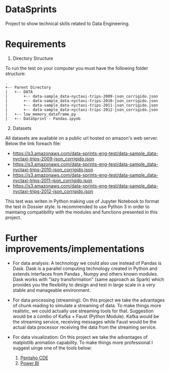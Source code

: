 # DataSprints

Project to show technical skills related to Data Engineering.

# Requirements

1. Directory Structure

To run the test on your computer you must have the following folder structure:
```
.
+-- Parent Directory
|   +-- DATA
|       +-- data-sample_data-nyctaxi-trips-2009-json_corrigido.json
|       +-- data-sample_data-nyctaxi-trips-2010-json_corrigido.json
|       +-- data-sample_data-nyctaxi-trips-2011-json_corrigido.json
|       +-- data-sample_data-nyctaxi-trips-2012-json_corrigido.json
|   +-- low_memory_dataframe.py
|   +-- DataSprint - Pandas.ipynb
```

2. Datasets

All datasets are available on a public url hosted on amazon's web server. Below the link foreach file:
- https://s3.amazonaws.com/data-sprints-eng-test/data-sample_data-nyctaxi-trips-2009-json_corrigido.json
- https://s3.amazonaws.com/data-sprints-eng-test/data-sample_data-nyctaxi-trips-2010-json_corrigido.json
- https://s3.amazonaws.com/data-sprints-eng-test/data-sample_data-nyctaxi-trips-2011-json_corrigido.json
- https://s3.amazonaws.com/data-sprints-eng-test/data-sample_data-nyctaxi-trips-2012-json_corrigido.json

This test was writen in Python making use of Jupyter Notebook to format the test in Dossier style. Is recommended to use Python 3 in order to maintaing compatibility with the modules and functions presented in this project.


# Further improvements/implementations

- For data analysis: A technology we could also use instead of Pandas is Dask. Dask is a parallel computing technology created in Python and extends interfaces from Pandas , Numpy and others known modules. Dask works with "lazy transformation" (same approach as Spark) which provides you the flexibility to design and test in large scale in a very stable and manageable environment.

- For data processing (streaming): On this project we take the advantages of chunk reading to simulate a streaming of data. To make things more realistic, we could actually use streaming tools for that. Suggestion would be a combo of Kafka + Faust (Python Module). Kafka would be the streaming service, receiving messages while Faust would be the actual data processor receiving the data from the streaming service.

- For data visualization: On this project we take the advantages of matplotlib animation capability. To make things more professional I suggest uinge one of the tools below:
  1. <a href="https://help.pentaho.com/Documentation/7.0/0R0/CTools/CDE_Dashboard_Overview">Pentaho CDE</a>
  2. <a href="https://powerbi.microsoft.com/en-us/">Power BI</a>

